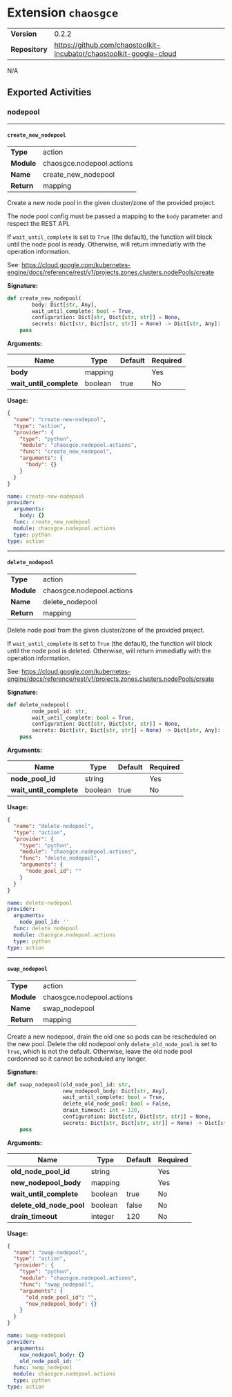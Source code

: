 # Extension `chaosgce`

|                       |               |
| --------------------- | ------------- |
| **Version**           | 0.2.2 |
| **Repository**        | https://github.com/chaostoolkit-incubator/chaostoolkit-google-cloud |

N/A

## Exported Activities



### nodepool



***

#### `create_new_nodepool`

|                       |               |
| --------------------- | ------------- |
| **Type**              | action |
| **Module**            | chaosgce.nodepool.actions |
| **Name**              | create_new_nodepool |
| **Return**              | mapping |


Create a new node pool in the given cluster/zone of the provided project.

The node pool config must be passed a mapping to the `body` parameter and
respect the REST API.

If `wait_until_complete` is set to `True` (the default), the function
will block until the node pool is ready. Otherwise, will return immediatly
with the operation information.

See: https://cloud.google.com/kubernetes-engine/docs/reference/rest/v1/projects.zones.clusters.nodePools/create

**Signature:**

```python
def create_new_nodepool(
        body: Dict[str, Any],
        wait_until_complete: bool = True,
        configuration: Dict[str, Dict[str, str]] = None,
        secrets: Dict[str, Dict[str, str]] = None) -> Dict[str, Any]:
    pass

```

**Arguments:**

| Name | Type | Default | Required |
| --------------------- | ------------- | ------------- | ------------- |
| **body**      | mapping |  | Yes |
| **wait_until_complete**      | boolean | true | No |


**Usage:**

```json
{
  "name": "create-new-nodepool",
  "type": "action",
  "provider": {
    "type": "python",
    "module": "chaosgce.nodepool.actions",
    "func": "create_new_nodepool",
    "arguments": {
      "body": {}
    }
  }
}
```

```yaml
name: create-new-nodepool
provider:
  arguments:
    body: {}
  func: create_new_nodepool
  module: chaosgce.nodepool.actions
  type: python
type: action

```



***

#### `delete_nodepool`

|                       |               |
| --------------------- | ------------- |
| **Type**              | action |
| **Module**            | chaosgce.nodepool.actions |
| **Name**              | delete_nodepool |
| **Return**              | mapping |


Delete node pool from the given cluster/zone of the provided project.

If `wait_until_complete` is set to `True` (the default), the function
will block until the node pool is deleted. Otherwise, will return
immediatly with the operation information.

See: https://cloud.google.com/kubernetes-engine/docs/reference/rest/v1/projects.zones.clusters.nodePools/create

**Signature:**

```python
def delete_nodepool(
        node_pool_id: str,
        wait_until_complete: bool = True,
        configuration: Dict[str, Dict[str, str]] = None,
        secrets: Dict[str, Dict[str, str]] = None) -> Dict[str, Any]:
    pass

```

**Arguments:**

| Name | Type | Default | Required |
| --------------------- | ------------- | ------------- | ------------- |
| **node_pool_id**      | string |  | Yes |
| **wait_until_complete**      | boolean | true | No |


**Usage:**

```json
{
  "name": "delete-nodepool",
  "type": "action",
  "provider": {
    "type": "python",
    "module": "chaosgce.nodepool.actions",
    "func": "delete_nodepool",
    "arguments": {
      "node_pool_id": ""
    }
  }
}
```

```yaml
name: delete-nodepool
provider:
  arguments:
    node_pool_id: ''
  func: delete_nodepool
  module: chaosgce.nodepool.actions
  type: python
type: action

```



***

#### `swap_nodepool`

|                       |               |
| --------------------- | ------------- |
| **Type**              | action |
| **Module**            | chaosgce.nodepool.actions |
| **Name**              | swap_nodepool |
| **Return**              | mapping |


Create a new nodepool, drain the old one so pods can be rescheduled on the
new pool. Delete the old nodepool only `delete_old_node_pool` is set to
`True`, which is not the default. Otherwise, leave the old node pool
cordonned so it cannot be scheduled any longer.

**Signature:**

```python
def swap_nodepool(old_node_pool_id: str,
                  new_nodepool_body: Dict[str, Any],
                  wait_until_complete: bool = True,
                  delete_old_node_pool: bool = False,
                  drain_timeout: int = 120,
                  configuration: Dict[str, Dict[str, str]] = None,
                  secrets: Dict[str, Dict[str, str]] = None) -> Dict[str, Any]:
    pass

```

**Arguments:**

| Name | Type | Default | Required |
| --------------------- | ------------- | ------------- | ------------- |
| **old_node_pool_id**      | string |  | Yes |
| **new_nodepool_body**      | mapping |  | Yes |
| **wait_until_complete**      | boolean | true | No |
| **delete_old_node_pool**      | boolean | false | No |
| **drain_timeout**      | integer | 120 | No |


**Usage:**

```json
{
  "name": "swap-nodepool",
  "type": "action",
  "provider": {
    "type": "python",
    "module": "chaosgce.nodepool.actions",
    "func": "swap_nodepool",
    "arguments": {
      "old_node_pool_id": "",
      "new_nodepool_body": {}
    }
  }
}
```

```yaml
name: swap-nodepool
provider:
  arguments:
    new_nodepool_body: {}
    old_node_pool_id: ''
  func: swap_nodepool
  module: chaosgce.nodepool.actions
  type: python
type: action

```


